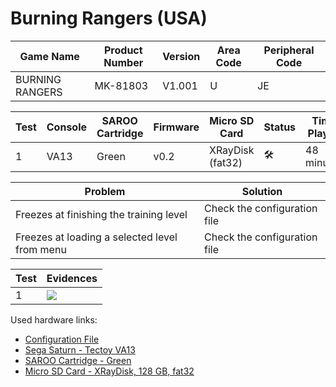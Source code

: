 # Burning Rangers (USA)

| Game Name       | Product Number | Version | Area Code | Peripheral Code |
| --------------- | -------------- | ------- | --------- | --------------- |
| BURNING RANGERS | MK-81803       | V1.001  | U         | JE              |

| Test | Console | SAROO Cartridge | Firmware | Micro SD Card    | Status              | Time Played |
| ---- | ------- | --------------- | -------- | ---------------- | ------------------- | ----------- |
| 1    | VA13    | Green           | v0.2     | XRayDisk (fat32) | :hammer_and_wrench: | 48 minutes  |

| Problem                                       | Solution                     |
| --------------------------------------------- | ---------------------------- |
| Freezes at finishing the training level       | Check the configuration file |
| Freezes at loading a selected level from menu | Check the configuration file |

| Test | Evidences                                                                                        |
| ---- | ------------------------------------------------------------------------------------------------ |
| 1    | [![](https://img.youtube.com/vi/niGOHJC6QAs/0.jpg)](https://www.youtube.com/watch?v=niGOHJC6QAs) |

Used hardware links:

- [Configuration File](https://github.com/williamdsw/saroo-configuration-list/blob/master/Regions/Retails/USA/MK-81803/README.md)
- [Sega Saturn - Tectoy VA13](../../../../Info/Consoles/VA13/README.md)
- [SAROO Cartridge - Green](../../../../Info/Cartridges/RetroGameParadiseStore/1.32F/README.md)
- [Micro SD Card - XRayDisk, 128 GB, fat32](../../../../Info/SdCards/XRayDisk/128GB/fat32/README.md)

